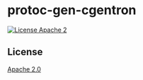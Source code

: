 # protoc-gen-cgentron

[![License Apache 2](https://img.shields.io/badge/License-Apache2-blue.svg)](https://www.apache.org/licenses/LICENSE-2.0)

## License

[Apache 2.0](/LICENSE)
